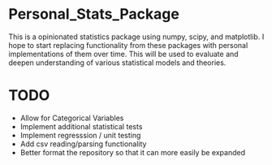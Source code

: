 # Personal_Stats_Package
This is a opinionated statistics package using numpy, scipy, and matplotlib. I hope to start replacing functionality from these packages with personal implementations of them over time. This will be used to evaluate and deepen understanding of various statistical models and theories. 


# TODO
* Allow for Categorical Variables
* Implement additional statistical tests
* Implement regresssion / unit testing
* Add csv reading/parsing functionality
* Better format the repository so that it can more easily be expanded

